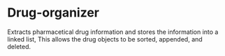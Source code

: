 # Drug-organizer
Extracts pharmacetical drug information and stores the information into a linked list, This allows the drug objects to be sorted, appended, and deleted.
